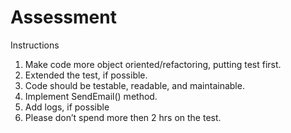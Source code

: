 # Assessment

Instructions

1)	Make code more object oriented/refactoring, putting test first. 
2)	Extended the test, if possible. 
3)	Code should be testable, readable, and maintainable. 
4)	Implement SendEmail() method.  
5)	Add logs, if possible 
6)	Please don’t spend more then 2 hrs on the test. 
